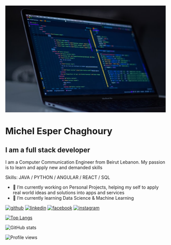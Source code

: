 ![I am a full stack developer](https://github.com/MichelEChaghoury/MichelEChaghoury/blob/main/banner.jpg)

# Michel Esper Chaghoury
## I am a full stack developer


I am a Computer Communication Engineer from Beirut Lebanon.
My passion is to learn and apply new and demanded skills

Skills: JAVA / PYTHON / ANGULAR / REACT / SQL

- 🔭 I’m currently working on Personal Projects, helping my self to apply real world ideas and solutions into apps and services 
- 🌱 I’m currently learning Data Science & Machine Learning 


[<img src='https://cdn.jsdelivr.net/npm/simple-icons@3.0.1/icons/github.svg' alt='github' height='40'>](https://github.com/MichelEChaghoury)  [<img src='https://cdn.jsdelivr.net/npm/simple-icons@3.0.1/icons/linkedin.svg' alt='linkedin' height='40'>](https://www.linkedin.com/in/michel-chaghoury-a21546195//)  [<img src='https://cdn.jsdelivr.net/npm/simple-icons@3.0.1/icons/facebook.svg' alt='facebook' height='40'>](https://www.facebook.com/micho.chaghoury)  [<img src='https://cdn.jsdelivr.net/npm/simple-icons@3.0.1/icons/instagram.svg' alt='instagram' height='40'>](https://www.instagram.com/michelchaghoury/)  

[![Top Langs](https://github-readme-stats.vercel.app/api/top-langs/?username=MichelEChaghoury)](https://github.com/anuraghazra/github-readme-stats)

![GitHub stats](https://github-readme-stats.vercel.app/api?username=MichelEChaghoury&show_icons=true)  

![Profile views](https://gpvc.arturio.dev/MichelEChaghoury)  
